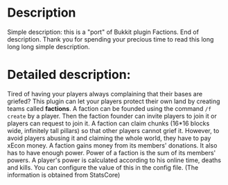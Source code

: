 Description
===
Simple description: this is a "port" of Bukkit plugin Factions. End of description. Thank you for spending your precious time to read this long long long simple description.

Detailed description:
===
Tired of having your players always complaining that their bases are griefed? This plugin can let your players protect their own land by creating teams called **factions**. A faction can be founded using the command `/f create` by a player. Then the faction founder can invite players to join it or players can request to join it.
A faction can claim chunks (16*16 blocks wide, infinitely tall pillars) so that other players cannot grief it. However, to avoid players abusing it and claiming the whole world, they have to pay xEcon money. A faction gains money from its members' donations. It also has to have enough power. Power of a faction is the sum of its members' powers. A player's power is calculated according to his online time, deaths and kills. You can configure the value of this in the config file. (The information is obtained from StatsCore)

